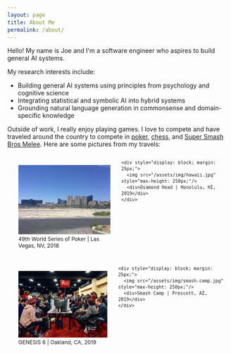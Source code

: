 ```yaml
---
layout: page
title: About Me
permalink: /about/
---
```


Hello! My name is Joe and I'm a software engineer who aspires to build general AI systems.

My research interests include:
* Building general AI systems using principles from psychology and cognitive science
* Integrating statistical and symbolic AI into hybrid systems
* Grounding natural language generation in commonsense and domain-specific knowledge

Outside of work, I really enjoy playing games. I love to compete and have traveled around the country to compete in [poker](https://pokerdb.thehendonmob.com/player.php?a=r&n=601783), [chess](https://lichess.org/@/seaghost27), and [Super Smash Bros Melee](https://www.youtube.com/watch?v=0VzNTRieZ88). Here are some pictures from my travels:

<div>
  <div style="display: flex; font-size: 12px;">
    <div style="display: block; margin: 25px;">
      <img src="/assets/img/vegas.jpg" style="max-height: 250px;"/>
      <div>49th World Series of Poker | Las Vegas, NV, 2018</div>
    </div>

    <div style="display: block; margin: 25px;">
      <img src="/assets/img/hawaii.jpg" style="max-height: 250px;"/>
      <div>Diamond Head | Honolulu, HI, 2019</div>
    </div>
  </div>

  <div style="display: flex; font-size: 12px;">
    <div style="display: block; margin: 25px;">
      <img src="/assets/img/genesis.jpeg" style="max-height: 250px;"/>
      <div>GENESIS 6 | Oakland, CA, 2019</div>
    </div>

    <div style="display: block; margin: 25px;">
      <img src="/assets/img/smash-camp.jpg" style="max-height: 250px;"/>
      <div>Smash Camp | Prescott, AZ, 2019</div>
    </div>
  </div>
</div>

